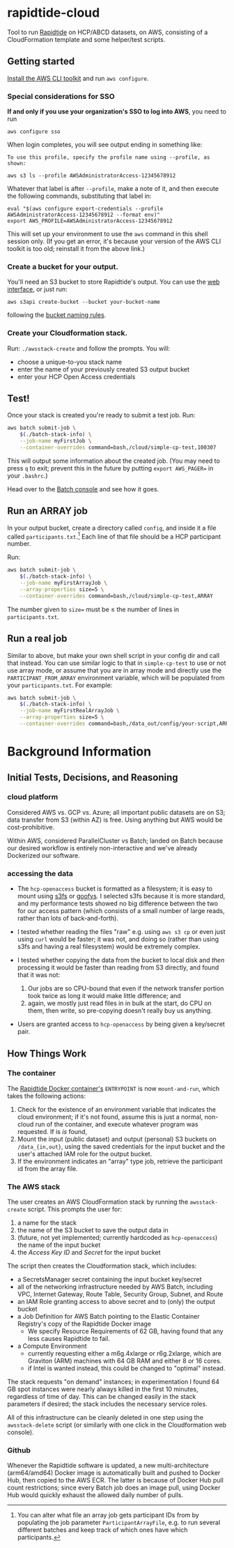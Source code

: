 # rapidtide-cloud
Tool to run [Rapidtide](https://github.com/bbfrederick/rapidtide) on HCP/ABCD datasets, on AWS, consisting of a CloudFormation template and some helper/test scripts.

## Getting started

[Install the AWS CLI toolkit](https://docs.aws.amazon.com/cli/latest/userguide/getting-started-install.html) and run `aws configure`. 

### Special considerations for SSO

**If and only if you use your organization's SSO to log into AWS**, you need to run

```
aws configure sso
```

When login completes, you will see output ending in something like:

```
To use this profile, specify the profile name using --profile, as shown:

aws s3 ls --profile AWSAdministratorAccess-12345678912
```

Whatever that label is after `--profile`, make a note of it, and then execute the following commands, substituting that label in:

```
eval "$(aws configure export-credentials --profile AWSAdministratorAccess-12345678912 --format env)"
export AWS_PROFILE=AWSAdministratorAccess-12345678912
```

This will set up your environment to use the `aws` command in this shell session only. (If you get an error, it's because your version of the AWS CLI toolkit is too old; reinstall it from the above link.)

### Create a bucket for your output.

You'll need an S3 bucket to store Rapidtide's output. You can use the [web interface](https://s3.console.aws.amazon.com/s3/buckets?region=us-east-1), or just run:

```
aws s3api create-bucket --bucket your-bucket-name
```

following the [bucket naming rules](https://docs.aws.amazon.com/AmazonS3/latest/userguide/bucketnamingrules.html).

### Create your Cloudformation stack.

Run: `./awsstack-create` and follow the prompts. You will:

- choose a unique-to-you stack name
- enter the name of your previously created S3 output bucket
- enter your HCP Open Access credentials

## Test!

Once your stack is created you're ready to submit a test job. Run:

```bash
aws batch submit-job \
    $(./batch-stack-info) \
    --job-name myFirstJob \
    --container-overrides command=bash,/cloud/simple-cp-test,100307
```

This will output some information about the created job. (You may need to press `q` to exit; prevent this in the future by putting `export AWS_PAGER=` in your `.bashrc`.)

Head over to the [Batch console](https://us-east-1.console.aws.amazon.com/batch) and see how it goes. 

## Run an ARRAY job

In your output bucket, create a directory called `config`, and inside it a file called `participants.txt`.[^1]  Each line of that file should be a HCP participant number.

Run:

```bash
aws batch submit-job \
    $(./batch-stack-info) \
    --job-name myFirstArrayJob \
    --array-properties size=5 \
    --container-overrides command=bash,/cloud/simple-cp-test,ARRAY
```

The number given to `size=` must be ≤ the number of lines in `participants.txt`.


[^1]: You can alter what file an array job gets participant IDs from by populating the job parameter `ParticipantArrayFile`, e.g. to run several different batches and keep track of which ones have which participants.

## Run a real job

Similar to above, but make your own shell script in your config dir and call that instead. You can use similar logic to that in `simple-cp-test` to use or not use array mode, or assume that you are in array mode and directly use the `PARTICIPANT_FROM_ARRAY` environment variable, which will be populated from your `participants.txt`.  For example:

```bash
aws batch submit-job \
    $(./batch-stack-info) \
    --job-name myFirstRealArrayJob \
    --array-properties size=5 \
    --container-overrides command=bash,/data_out/config/your-script,ARRAY
```


# Background Information

## Initial Tests, Decisions, and Reasoning

### cloud platform

Considered AWS vs. GCP vs. Azure; all important public datasets are on S3; data transfer from S3 (within AZ) is free. Using anything but AWS would be cost-prohibitive.

Within AWS, considered ParallelCluster vs Batch; landed on Batch because our desired workflow is entirely non-interactive and we've already Dockerized our software.

### accessing the data

* The `hcp-openaccess` bucket is formatted as a filesystem; it is easy to mount using [s3fs](https://github.com/s3fs-fuse/s3fs-fuse) or [goofys](https://github.com/kahing/goofys). I selected s3fs because it is more standard, and my performance tests showed no big difference between the two for our access pattern (which consists of a small number of large reads, rather than lots of back-and-forth).

* I tested whether reading the files "raw" e.g. using `aws s3 cp` or even just using `curl` would be faster; it was not, and doing so (rather than using s3fs and having a real filesystem) would be extremely complex.

* I tested whether copying the data from the bucket to local disk and *then* processing it would be faster than reading from S3 directly, and found that it was not:
  1. Our jobs are so CPU-bound that even if the network transfer portion took twice as long it would make little difference; and
  2. again, we mostly just read files in in bulk at the start, do CPU on them, then write, so pre-copying doesn't really buy us anything.

* Users are granted access to `hcp-openaccess` by being given a key/secret pair.

## How Things Work

### The container

The [Rapidtide Docker container's](https://hub.docker.com/r/fredericklab/rapidtide/tags) `ENTRYPOINT` is now `mount-and-run`, which takes the following actions:

1. Check for the existence of an environment variable that indicates the cloud environment; if it's not found, assume this is just a normal, non-cloud run of the container, and execute whatever program was requested. If is *is* found,
2. Mount the input (public dataset) and output (personal) S3 buckets on `/data_{in,out}`, using the saved credentials for the input bucket and the user's attached IAM role for the output bucket.
3. If the environment indicates an "array" type job, retrieve the participant id from the array file.

### The AWS stack

The user creates an AWS CloudFormation stack by running the `awsstack-create` script. This prompts the user for:

1. a name for the stack
2. the name of the S3 bucket to save the output data in
3. (future, not yet implemented; currently hardcoded as `hcp-openaccess`) the name of the input bucket
4. the *Access Key ID* and *Secret* for the input bucket

The script then creates the Cloudformation stack, which includes:

* a SecretsManager secret containing the input bucket key/secret
* all of the networking infrastructure needed by AWS Batch, including VPC, Internet Gateway, Route Table, Security Group, Subnet, and Route
* an IAM Role granting access to above secret and to (only) the output bucket
* a Job Definition for AWS Batch pointing to the Elastic Container Registry's copy of the Rapidtide Docker image
  * We specify Resource Requirements of 62 GB, having found that any less causes Rapidtide to fail.
* a Compute Environment
  * currently requesting either a m6g.4xlarge or r6g.2xlarge, which are Graviton (ARM) machines with 64 GB RAM and either 8 or 16 cores.
  * if Intel is wanted instead, this could be changed to "optimal" instead.

The stack requests "on demand" instances; in experimentation I found 64 GB spot instances were nearly always killed in the first 10 minutes, regardless of time of day. This can be changed easily in the stack parameters if desired; the stack includes the necessary service roles.

All of this infrastructure can be cleanly deleted in one step using the `awsstack-delete` script (or similarly with one click in the Cloudformation web console).

### Github

Whenever the Rapidtide software is updated, a new multi-architecture (arm64/amd64) Docker image is automatically built and pushed to Docker Hub, then copied to the AWS ECR. The latter is because of Docker Hub pull count restrictions; since every Batch job does an image pull, using Docker Hub would quickly exhaust the allowed daily number of pulls.

